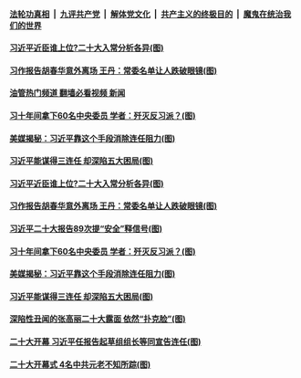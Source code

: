 ####  [法轮功真相](../../../../basic/blob/master/README.md?t=10182101) &nbsp;|&nbsp; [九评共产党](../../../../9ping.md/blob/master/README.md?t=10182101) &nbsp;|&nbsp; [解体党文化](../../../../jtdwh.md/blob/master/README.md?t=10182101)  &nbsp;|&nbsp; [共产主义的终极目的](../../../../gczydzjmd.md/blob/master/README.md?t=10182101) &nbsp;|&nbsp; [魔鬼在统治我们的世界](../../../../mgztzwmdsj.md/blob/master/README.md?t=10182101) 

#### [习近平近臣谁上位?二十大入常分析各异(图)](../pages/p2/1019442.md?t=10182101) 

#### [习作报告胡春华意外离场 王丹：常委名单让人跌破眼镜(图)](../pages/p2/1019412.md?t=10182101) 

#### [油管热门频道 翻墙必看视频 新闻](http://209.250.226.216:81/youtube.html?10182101)

#### [习十年间拿下60名中央委员 学者：歼灭反习派？(图)](../pages/p2/1019332.md?t=10182101) 

#### [美媒揭秘：习近平靠这个手段消除连任阻力(图)](../pages/p2/1019310.md?t=10182101) 

#### [习近平能谋得三连任 却深陷五大困局(图)](../pages/p2/1019334.md?t=10182101) 




#### [习近平近臣谁上位?二十大入常分析各异(图)](../pages/p2/1019442.md?t=10182101) 



#### [习作报告胡春华意外离场 王丹：常委名单让人跌破眼镜(图)](../pages/p2/1019412.md?t=10182101) 

#### [习近平二十大报告89次提“安全”释信号(图)](../pages/p2/1019325.md?t=10182101) 


#### [习十年间拿下60名中央委员 学者：歼灭反习派？(图)](../pages/p2/1019332.md?t=10182101) 

#### [美媒揭秘：习近平靠这个手段消除连任阻力(图)](../pages/p2/1019310.md?t=10182101) 





#### [习近平能谋得三连任 却深陷五大困局(图)](../pages/p2/1019334.md?t=10182101) 



#### [深陷性丑闻的张高丽二十大露面 依然“扑克脸”(图)](../pages/p2/1019260.md?t=10182101) 

#### [二十大开幕 习近平任报告起草组组长等同宣告连任(图)](../pages/p2/1019235.md?t=10182101) 

#### [二十大开幕式 4名中共元老不知所踪(图)](../pages/p2/1019242.md?t=10182101) 

<img src='http://gfw-breaker.win/goodnews/indexes/p2.md' width='0px' height='0px'/>
